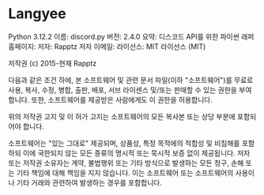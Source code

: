 # Langyee
Python 3.12.2
이름: discord.py
버전: 2.4.0
요약: 디스코드 API를 위한 파이썬 래퍼
홈페이지:
저자: Rapptz
저자 이메일:
라이선스: MIT 라이선스 (MIT)

저작권 (c) 2015-현재 Rapptz

다음과 같은 조건 하에, 본 소프트웨어 및 관련 문서 파일(이하 "소프트웨어")를 무료로 사용, 복사, 수정, 병합, 출판, 배포, 서브 라이센스 및/또는 판매할 수 있는 권한을 부여합니다. 또한, 소프트웨어를 제공받은 사람에게도 이 권한을 허용합니다.

위의 저작권 고지 및 이 허가 고지는 소프트웨어의 모든 복사본 또는 상당 부분에 포함되어야 합니다.

소프트웨어는 "있는 그대로" 제공되며, 상품성, 특정 목적에의 적합성 및 비침해를 포함하되 이에 국한되지 않는 모든 종류의 명시적 또는 묵시적 보증 없이 제공됩니다. 저자 또는 저작권 소유자는 계약, 불법행위 또는 기타 방식으로 발생하는 모든 청구, 손해 또는 기타 책임에 대해 책임을 지지 않습니다. 이는 소프트웨어 또는 소프트웨어의 사용이나 기타 거래와 관련하여 발생하는 경우를 포함합니다.
